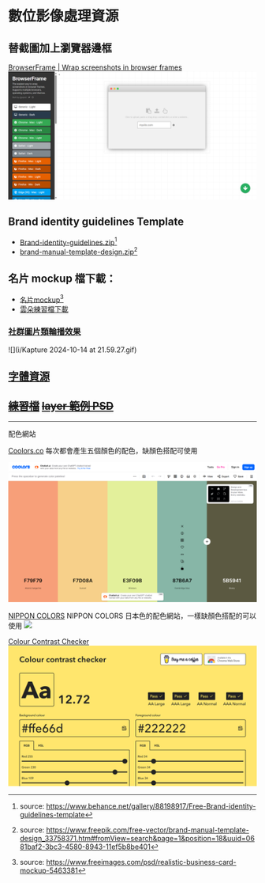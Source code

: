 # 數位影像處理資源

## 替截圖加上瀏覽器邊框
[BrowserFrame | Wrap screenshots in browser frames](https://browserframe.com/)
![](i/dc9a799c-2c08-435f-9033-425853770558.png)

## Brand identity guidelines Template

- [Brand-identity-guidelines.zip](https://raw.githubusercontent.com/seraphwu/dip/main/Brand-identity-guidelines.zip)[^2]
- [brand-manual-template-design.zip](https://raw.githubusercontent.com/seraphwu/dip/main/brand-manual-template-design.zip)[^3]
[^2]:source: <https://www.behance.net/gallery/88198917/Free-Brand-identity-guidelines-template>
[^3]:source: <https://www.freepik.com/free-vector/brand-manual-template-design_33758371.htm#fromView=search&page=1&position=18&uuid=0681baf2-3bc3-4580-8943-11ef5b8be401>
## 名片 mockup 檔下載：
- <a href="https://dip.project.solmag.tw/mockup-businesscard.zip" download>名片mockup</a>[^1]
- <a href="https://raw.githubusercontent.com/seraphwu/dip/main/i/cloud.png" download>雲朵練習檔下載</a>
### [社群圖片類輪播效果](Carousel.md)
![](i/Kapture 2024-10-14 at 21.59.27.gif)

## [字體資源](font-resources.md)
~~<a href="https://dip.project.solmag.tw/i/newjeans.png" download>練習檔</a>~~
~~<a href="https://dip.project.solmag.tw/layer.psd" download>layer 範例 PSD</a>~~
---
[^1]:source: <https://www.freeimages.com/psd/realistic-business-card-mockup-5463381>
---
配色網站

[Coolors.co](https://coolors.co/generate)
每次都會產生五個顏色的配色，缺顏色搭配可使用

![](i/i-coolors.png)

[NIPPON COLORS](https://nipponcolors.com/)
NIPPON COLORS 日本色的配色網站，一樣缺顏色搭配的可以使用
![](https://cdn.img2ipfs.com/ipfs/QmaKorpGnWwLwFdUjMYSRuNuNX99tiioJMwzbA7Megbc9X?filename=336bab11-eea4-4d70-ba68-1c44ff2095d0.png)

[Colour Contrast Checker](https://colourcontrast.cc/)
![](i/i-colourcontrast.png)
